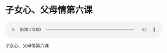 # 子女心、父母情第六课

<audio style="width: 100%;" preload="false" controls controlslist="nodownload"><source src="//file.simai.life/audio/mp3/old/25053.mp3" type="audio/mpeg">Your browser does not support the audio element.</audio>


子女心、父母情第六课